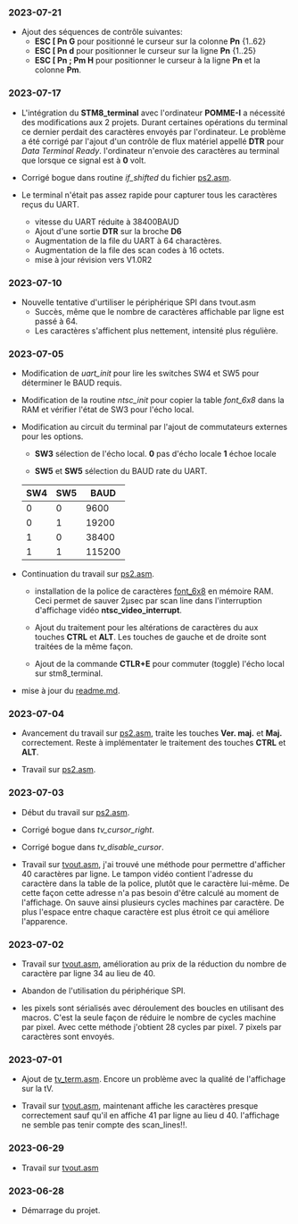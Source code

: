 ### 2023-07-21 

* Ajout des séquences de contrôle suivantes:
    * **ESC [ Pn G**  pour positionné le curseur sur la colonne **Pn** {1..62} 
    * **ESC [ Pn d**  pour positionner le curseur sur la ligne **Pn** {1..25}
    * **ESC [ Pn ; Pm H** pour positionner le curseur à la ligne **Pn** et la colonne **Pm**.

### 2023-07-17 

* L'intégration du **STM8_terminal** avec l'ordinateur **POMME-I** a nécessité des modifications aux 2 projets. Durant certaines opérations du terminal ce dernier perdait des caractères envoyés par l'ordinateur. Le problème a été corrigé par l'ajout d'un contrôle de flux matériel appellé **DTR** pour *Data Terminal Ready*. l'ordinateur n'envoie des caractères au terminal que lorsque ce signal est à **0** volt.

* Corrigé bogue dans routine *if_shifted* du fichier [ps2.asm](ps2.asm).

* Le terminal n'était pas assez rapide pour capturer tous les caractères reçus du UART. 
    * vitesse du UART réduite à 38400BAUD 
    * Ajout d'une sortie **DTR** sur la broche **D6** 
    * Augmentation de la file du UART à 64 charactères.
    * Augmentation de la file des scan codes à 16 octets.
    * mise à jour révision vers V1.0R2 
    
### 2023-07-10

* Nouvelle tentative d'urtiliser le périphérique SPI dans tvout.asm
    * Succès, même que le nombre de caractères affichable par ligne est passé à 64.
    * Les caractères s'affichent plus nettement, intensité plus régulière.

### 2023-07-05

* Modification de *uart_init* pour lire les switches SW4 et SW5 pour déterminer le BAUD requis.

* Modification de la routine *ntsc_init* pour copier la table *font_6x8* dans la RAM et vérifier l'état de SW3 pour l'écho local.

* Modification au circuit du terminal par l'ajout de commutateurs externes pour les options.

    * **SW3** sélection de l'écho local. 
        **0** pas d'écho locale 
        **1** échoe locale 

    * **SW5** et **SW5** sélection du BAUD rate du UART.

    SW4|SW5|BAUD 
    -|-|-
    0|0| 9600
    0|1| 19200
    1|0| 38400
    1|1| 115200

* Continuation du travail sur [ps2.asm](ps2.asm). 
    * installation de la police de caractères [font_6x8](font.asm) en mémoire RAM. Ceci permet de sauver 2µsec par scan line dans l'interruption d'affichage vidéo **ntsc_video_interrupt**.

    * Ajout du traitement pour les altérations de caractères du aux touches **CTRL** et **ALT**. Les touches de gauche et de droite sont traitées de la même façon.

    * Ajout de la commande **CTLR+E** pour commuter (toggle) l'écho local sur stm8_terminal. 

* mise à jour du [readme.md](readme.md).

### 2023-07-04

* Avancement du travail sur [ps2.asm](ps2.asm), traite les touches **Ver. maj.** et  **Maj.** correctement. Reste à implémentater le traitement des touches **CTRL** et **ALT**. 

* Travail sur [ps2.asm](ps2.asm).

### 2023-07-03 

* Début du travail sur [ps2.asm](ps2.asm).

* Corrigé bogue dans *tv_cursor_right*. 

* Corrigé bogue dans *tv_disable_cursor*. 

*  Travail sur [tvout.asm](tvout.asm), j'ai trouvé une méthode pour permettre d'afficher 40 caractères par ligne. Le tampon vidéo contient l'adresse du caractère dans la table de la police, plutôt que le caractère lui-même. De cette façon cette adresse n'a pas besoin d'être calculé au moment de l'affichage. On sauve ainsi plusieurs cycles machines par caractère. De plus l'espace entre chaque caractère est plus étroit ce qui améliore l'apparence.

### 2023-07-02

* Travail sur [tvout.asm](tvout.asm), amélioration au prix de la réduction du nombre de caractère par ligne 34 au lieu de 40. 

 * Abandon de l'utilisation du périphérique SPI. 

 * les pixels sont sérialisés avec déroulement des boucles en utilisant des macros. C'est la seule façon de réduire le nombre de cycles machine par pixel. Avec cette méthode j'obtient 28 cycles par pixel. 7 pixels par caractères sont envoyés.

### 2023-07-01

 * Ajout de [tv_term.asm](tv_term.asm). Encore un problème avec la qualité de l'affichage sur la tV.

 * Travail sur [tvout.asm](tvout.asm), maintenant affiche les caractères presque correctement sauf qu'il en affiche 41 par ligne au lieu d 40. 
 l'affichage ne semble pas tenir compte des scan_lines!!.

### 2023-06-29

* Travail sur [tvout.asm](tvout.asm)

### 2023-06-28

* Démarrage du projet. 

